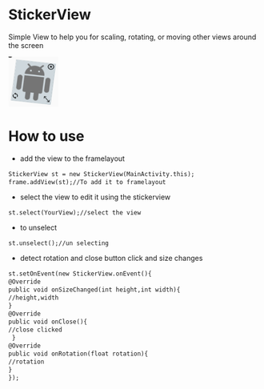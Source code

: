 # StickerView
Simple View to help you for scaling, rotating, or moving other views around the screen 

<img src="screenshots/screen.jpg" height="100px" width="100px"><img>
# How to use
- add the view to the framelayout 
```
StickerView st = new StickerView(MainActivity.this);
frame.addView(st);//To add it to framelayout
```
- select the view to edit it using the stickerview 
```
st.select(YourView);//select the view
```
- to unselect 
```
st.unselect();//un selecting

```
- detect rotation and close button click and size changes 
```
st.setOnEvent(new StickerView.onEvent(){
@Override 
public void onSizeChanged(int height,int width){
//height,width
}
@Override 
public void onClose(){
//close clicked
 }
@Override
public void onRotation(float rotation){
//rotation
}
});
```

